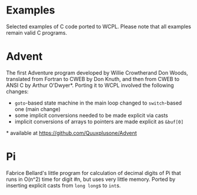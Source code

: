 Examples
========

Selected examples of C code ported to WCPL. Please note that all examples remain valid C programs.

# Advent

The first Adventure program developed by Willie Crowtherand Don Woods,
translated from Fortran to CWEB by Don Knuth, and then from CWEB to ANSI C 
by Arthur O'Dwyer*. Porting it to WCPL involved the following changes:

- `goto`-based state machine in the main loop changed to `switch`-based one (main change)
- some implicit conversions needed to be made explicit via casts
- implicit conversions of arrays to pointers are made explicit as `&buf[0]`

\* available at https://github.com/Quuxplusone/Advent

# Pi

Fabrice Bellard's little program for calculation of decimal digits of Pi
that runs in O(n^2) time for digit #n, but uses very little memory.
Ported by inserting explicit casts from `long long`s to `int`s.


